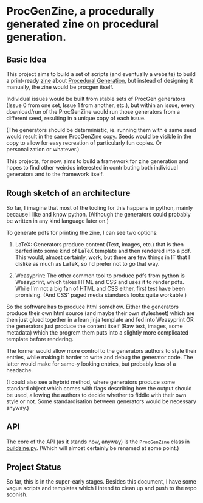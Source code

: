 # ProcGenZine, a procedurally generated zine on procedural generation.

## Basic Idea

This project aims to build a set of scripts (and eventually a website) to build a print-ready [zine](https://en.wikipedia.org/wiki/Zine) about [Procedural Generation](https://en.wikipedia.org/wiki/Procedural_generation), but instead of designing it manually, the zine would be procgen itself.

Individual issues would be built from stable sets of ProcGen generators (Issue 0 from one set, Issue 1 from another, etc.), but within an issue, every download/run of the ProcGenZine would run those generators from a different seed, resulting in a unique copy of each issue. 

(The generators should be deterministic, ie. running them with e same seed would result in the same ProcGenZine copy. Seeds would be visible in the copy to allow for easy recreation of particularly fun copies. Or personalization or whatever.)

This projects, for now, aims to build a framework for zine generation and hopes to find other weirdos interested in contributing both individual generators and to the framework itself.

## Rough sketch of an architecture

So far, I imagine that most of the tooling for this happens in python, mainly because I like and know python. (Although the generators could probably be written in any kind language later on.) 

To generate pdfs for printing the zine, I can see two options:

1. LaTeX:
    Generators produce content (Text, images, etc.) that is then barfed into some kind of LaTeX template and then rendered into a pdf. This would, almost certainly, work, but there are few things in IT that I dislike as much as LaTeX, so I'd prefer not to go that way.

2. Weasyprint:
    The other common tool to produce pdfs from python is Weasyprint, which takes HTML and CSS and uses it to render pdfs. While I'm not a big fan of HTML and CSS either, first test have been promising. (And CSS' paged media standards looks quite workable.)

So the software has to produce html somehow. Either the generators produce their own html source (and maybe their own stylesheet) which are then just glued together in a lean jinja template and fed into Weasyprint OR the generators just produce the content itself (Raw text, images, some metadata) which the progrem them puts into a slightly more complicated template before rendering.

The former would allow more control to the generators authors to style their entries, while making it harder to write and debug the generator code. The latter would make for same-y looking entries, but probably less of a headache.

(I could also see a hybrid method, where generators produce some standard object which comes with flags describing how the output should be used, allowing the authors to decide whether to fiddle with their own style or not. Some standardisation between generators would be necessary anyway.)


## API

The core of the API (as it stands now, anyway) is the `ProcGenZine` class in [buildzine.py](buildzine.py). (Which will almost certainly be renamed at some point.)



## Project Status

So far, this is in the super-early stages. Besides this document, I have some vague scripts and templates which I intend to clean up and push to the repo soonish.
